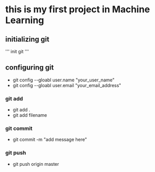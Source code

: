 # this is my first project in Machine Learning


## initializing git
'''
init git
'''

## configuring git

* git config --gloabl user.name "your_user_name"
* git config --gloabl user.email "your_email_address"


### git add 

* git add . 
* git add filename

### git commit

* git commit -m "add message here"

### git push 

* git push origin master


